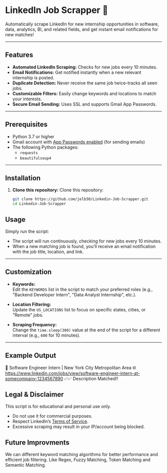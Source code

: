 # LinkedIn Job Scrapper 🚀

Automatically scrape LinkedIn for new internship opportunities in software, data, analytics, BI, and related fields, and get instant email notifications for new matches!

---

## Features

-  **Automated LinkedIn Scraping:** Checks for new jobs every 10 minutes.
-  **Email Notifications:** Get notified instantly when a new relevant internship is posted.
-  **Duplicate Detection:** Never receive the same job twice-tracks all seen jobs.
-  **Customizable Filters:** Easily change keywords and locations to match your interests.
-  **Secure Email Sending:** Uses SSL and supports Gmail App Passwords.

---

## Prerequisites

- Python 3.7 or higher
- Gmail account with [App Passwords enabled](https://support.google.com/accounts/answer/185833?hl=en) (for sending emails)
- The following Python packages:
  - `requests`
  - `beautifulsoup4`

---

## Installation

1. **Clone this repository:**
Clone this repository:
   ```sh
   git clone https://github.com/jelb30/Linkedin-Job-Scrapper.git
   cd Linkedin-Job-Scrapper
   ```

## Usage

Simply run the script:

- The script will run continuously, checking for new jobs every 10 minutes.
- When a new matching job is found, you’ll receive an email notification with the job title, location, and link.

---

## Customization

- **Keywords:**  
  Edit the `KEYWORDS` list in the script to match your preferred roles (e.g., "Backend Developer Intern", "Data Analyst Internship", etc.).

- **Location Filtering:**  
  Update the `US_LOCATIONS` list to focus on specific states, cities, or "Remote" jobs.

- **Scraping Frequency:**  
  Change the `time.sleep(300)` value at the end of the script for a different interval (e.g., `600` for 10 minutes).

---

## Example Output
💼 Software Engineer Intern | New York City Metropolitan Area
🌐 https://www.linkedin.com/jobs/view/software-engineer-intern-at-somecompany-1234567890
✅✅ Description Matched!!

## Legal & Disclaimer

This script is for educational and personal use only.  
- Do not use it for commercial purposes.
- Respect LinkedIn’s [Terms of Service](https://www.linkedin.com/legal/user-agreement).
- Excessive scraping may result in your IP/account being blocked.

## Future Improvments

We can different keyword matching algorithms for better performance and efficient job filtering. Like Regex, Fuzzy Matching, Token Matching and Semantic Matching.

